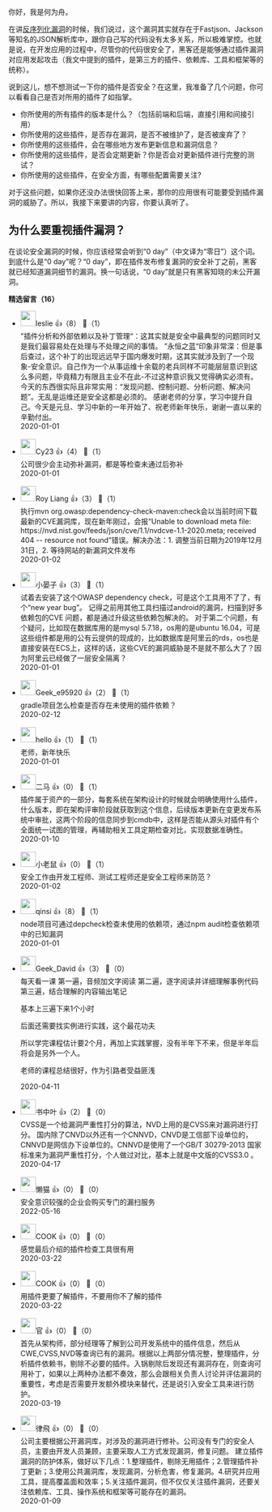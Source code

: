 你好，我是何为舟。

在讲[反序列化漏洞](https://time.geekbang.org/column/article/182421)的时候，我们说过，这个漏洞其实就存在于Fastjson、Jackson等知名的JSON解析库中，跟你自己写的代码没有太多关系，所以极难掌控。也就是说，在开发应用的过程中，尽管你的代码很安全了，黑客还是能够通过插件漏洞对应用发起攻击（我文中提到的插件，是第三方的插件、依赖库、工具和框架等的统称）。

说到这儿，想不想测试一下你的插件是否安全？在这里，我准备了几个问题，你可以看看自己是否对所用的插件了如指掌。

- 你所使用的所有插件的版本是什么？（包括前端和后端，直接引用和间接引用）
- 你所使用的这些插件，是否存在漏洞，是否不被维护了，是否被废弃了？
- 你所使用的这些插件，会在哪些地方发布更新信息和漏洞信息？
- 你所使用的这些插件，是否会定期更新？你是否会对更新插件进行完整的测试？
- 你所使用的这些插件，在安全方面，有哪些配置需要关注?

对于这些问题，如果你还没办法很快回答上来，那你的应用很有可能要受到插件漏洞的威胁了。所以，我接下来要讲的内容，你要认真听了。

## 为什么要重视插件漏洞？

在谈论安全漏洞的时候，你应该经常会听到“0 day”（中文译为“零日”）这个词。到底什么是“0 day”呢？“0 day”，即在插件发布修复漏洞的安全补丁之前，黑客就已经知道漏洞细节的漏洞。换一句话说，“0 day”就是只有黑客知晓的未公开漏洞。
<div><strong>精选留言（16）</strong></div><ul>
<li><img src="https://static001.geekbang.org/account/avatar/00/14/34/df/64e3d533.jpg" width="30px"><span>leslie</span> 👍（8） 💬（1）<div> &quot;插件分析和外部依赖以及补丁管理“：这其实就是安全中最典型的问题同时又是我们最容易处在处理与不处理之间的事情。
   ”永恒之蓝“印象非常深：但是事后查过，这个补丁的出现远远早于国内爆发时期，这其实就涉及到了一个现象-安全意识。自己作为一个从事运维十余载的老兵同样不可能层层意识到这么多问题，毕竟精力有限且主业不在此-不过这种意识我又觉得确实必须有。
        今天的东西很实际且非常实用：“发现问题、控制问题、分析问题、解决问题”。无乱是运维还是安全这都是必须的。
        感谢老师的分享，学习中提升自己。今天是元旦、学习中新的一年开始了、祝老师新年快乐，谢谢一直以来的辛勤付出。</div>2020-01-01</li><br/><li><img src="https://static001.geekbang.org/account/avatar/00/18/47/fd/895f0c27.jpg" width="30px"><span>Cy23</span> 👍（4） 💬（1）<div>公司很少会主动弥补漏洞，都是等检查未通过后弥补</div>2020-01-01</li><br/><li><img src="https://static001.geekbang.org/account/avatar/00/10/c4/92/338b5609.jpg" width="30px"><span>Roy Liang</span> 👍（3） 💬（1）<div>执行mvn org.owasp:dependency-check-maven:check会以当前时间下载最新的CVE漏洞库，现在新年刚过，会报“Unable to download meta file: https:&#47;&#47;nvd.nist.gov&#47;feeds&#47;json&#47;cve&#47;1.1&#47;nvdcve-1.1-2020.meta; received 404 -- resource not found”错误。解决办法：1. 调整当前日期为2019年12月31日，2. 等待网站的新漏洞文件发布</div>2020-01-02</li><br/><li><img src="https://static001.geekbang.org/account/avatar/00/11/47/31/f35367c8.jpg" width="30px"><span>小晏子</span> 👍（3） 💬（1）<div>试着去安装了这个OWASP dependency check，可是这个工具用不了了，有个“new year bug”。
记得之前用其他工具扫描过android的漏洞，扫描到好多依赖包的CVE 问题，都是通过升级这些依赖包解决的。
对于第二个问题，有个疑问，比如现在数据库用的是mysql 5.7.18，os用的是ubuntu 16.04，可是这些组件都是用的公有云提供的现成的，比如数据库是阿里云的rds，os也是直接安装在ECS上，这样的话，这些CVE的漏洞威胁是不是就不那么大了？因为阿里云已经做了一层安全隔离？</div>2020-01-01</li><br/><li><img src="http://thirdwx.qlogo.cn/mmopen/vi_32/HLDjKFe3k6EsKg2AzW7UPp6EiaxotnDciaIxCHtBWibbb0GAJXc2LfDCJwv3sL2QZAudndqUU31cicq4oMrGXibLaTA/132" width="30px"><span>Geek_e95920</span> 👍（2） 💬（1）<div>gradle项目怎么检查是否存在未使用的插件依赖？</div>2020-02-12</li><br/><li><img src="http://thirdwx.qlogo.cn/mmopen/vi_32/Q0j4TwGTfTKhuGLVRYZibOTfMumk53Wn8Q0Rkg0o6DzTicbibCq42lWQoZ8lFeQvicaXuZa7dYsr9URMrtpXMVDDww/132" width="30px"><span>hello</span> 👍（1） 💬（1）<div>老师，新年快乐</div>2020-01-01</li><br/><li><img src="https://static001.geekbang.org/account/avatar/00/0f/eb/d3/b0dc0d00.jpg" width="30px"><span>二马</span> 👍（0） 💬（1）<div>插件属于资产的一部分，每套系统在架构设计的时候就会明确使用什么插件，什么版本，即在架构评审阶段就获取到这个信息，后续版本更新在变更发布系统中审批，这两个阶段的信息同步到cmdb中，这样是否能从源头对插件有个全面统一试图的管理，再辅助相关工具定期检查对比，实现数据准确性。</div>2020-01-10</li><br/><li><img src="https://static001.geekbang.org/account/avatar/00/13/2f/f4/2dede51a.jpg" width="30px"><span>小老鼠</span> 👍（0） 💬（1）<div>安全工作由开发工程师、测试工程师还是安全工程师来防范？</div>2020-01-02</li><br/><li><img src="https://static001.geekbang.org/account/avatar/00/19/70/67/0c1359c2.jpg" width="30px"><span>qinsi</span> 👍（8） 💬（1）<div>node项目可通过depcheck检查未使用的依赖项，通过npm audit检查依赖项中的已知漏洞</div>2020-01-01</li><br/><li><img src="https://static001.geekbang.org/account/avatar/00/1c/f4/f7/871ff71d.jpg" width="30px"><span>Geek_David</span> 👍（3） 💬（0）<div>每天看一课
第一遍，音频加文字阅读
第二遍，逐字阅读并详细理解事例代码
第三遍，结合理解的内容输出笔记

基本上三遍下来1个小时

后面还需要找实例进行实践，这个最花功夫

所以学完课程估计要2个月，再加上实践掌握，没有半年下不来，但是半年后将会是另外一个人。

老师的课程总结很好，作为引路者受益匪浅</div>2020-04-11</li><br/><li><img src="https://static001.geekbang.org/account/avatar/00/17/f2/9b/b3602b7c.jpg" width="30px"><span>书中叶</span> 👍（2） 💬（0）<div>CVSS是一个给漏洞严重性打分的算法，NVD上用的是CVSS来对漏洞进行打分。
国内除了CNVD以外还有一个CNNVD，CNVD是工信部下设单位的，CNNVD是网信办下设单位的。CNNVD是使用了一个GB&#47;T 30279-2013 国家标准来为漏洞严重性打分，个人做过对比，基本上就是中文版的CVSS3.0 。</div>2020-04-17</li><br/><li><img src="" width="30px"><span>懒猫</span> 👍（0） 💬（0）<div>安全意识较强的企业会购买专门的漏扫服务</div>2022-05-16</li><br/><li><img src="https://static001.geekbang.org/account/avatar/00/12/d0/78/a11a999d.jpg" width="30px"><span>COOK</span> 👍（0） 💬（0）<div>感觉最后介绍的插件检查工具很有用</div>2020-03-22</li><br/><li><img src="https://static001.geekbang.org/account/avatar/00/12/d0/78/a11a999d.jpg" width="30px"><span>COOK</span> 👍（0） 💬（0）<div>用插件更要了解插件，不要用你不了解的插件</div>2020-03-22</li><br/><li><img src="https://static001.geekbang.org/account/avatar/00/19/e3/d7/d7b3505f.jpg" width="30px"><span>官</span> 👍（0） 💬（0）<div>首先从架构师，部分经理等了解到公司开发系统中的插件信息，然后从CWE,CVSS,NVD等查询已有的漏洞。根据以上两部分情况整，整理插件，分析插件依赖书，剔除不必要的插件。入锅剔除后发现还有漏洞存在，则查询可用补丁，如果以上两种办法都不奏效，那么会跟相关负责人讨论并评估漏洞的重要性，考虑是否需要开发额外模块来替代，还是说引入安全工具来进行防护。</div>2020-03-19</li><br/><li><img src="https://static001.geekbang.org/account/avatar/00/16/51/50/f5f2a121.jpg" width="30px"><span>律飛</span> 👍（0） 💬（0）<div>公司主要根据公开漏洞库，对涉及的漏洞进行修补。公司没有专门的安全人员，主要由开发人员兼顾，主要采取人工方式发现漏洞，修复问题。
建立插件漏洞的防护体系，做好以下几点：1.整理插件，剔除无用插件；2.管理插件补丁更新；3.使用公共漏洞库，发现漏洞，分析危害，修复漏洞。4.研究并应用工具，提高覆盖面和效率；5.关注插件漏洞，但不仅仅关注插件漏洞，还要关注依赖库、工具、操作系统和框架等可能存在的漏洞。</div>2020-01-09</li><br/>
</ul>